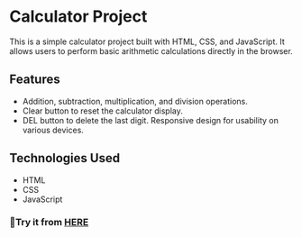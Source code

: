 # Calculator Project
This is a simple calculator project built with HTML, CSS, and JavaScript. It allows users to perform basic arithmetic calculations directly in the browser.

## Features
* Addition, subtraction, multiplication, and division operations.
* Clear button to reset the calculator display.
* DEL button to delete the last digit.
Responsive design for usability on various devices.
## Technologies Used
* HTML
* CSS
* JavaScript
### 🚀Try it from <a href="https://youssehf.github.io/Basic-Calculator/" target="_blank" >HERE</a> 
